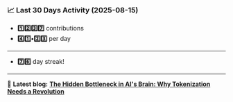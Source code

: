<!--START_STATS-->
### 📈 Last 30 Days Activity (2025-08-15)  
- **1️⃣2️⃣3️⃣7️⃣** contributions  
- **4️⃣1️⃣•2️⃣3️⃣** per day
---
- **7️⃣6️⃣** day streak!
---
📝 **Latest blog:** [**The Hidden Bottleneck in AI's Brain: Why Tokenization Needs a Revolution**](https://andriak.com/blog/tokenization-revolution)
<!--END_STATS-->
